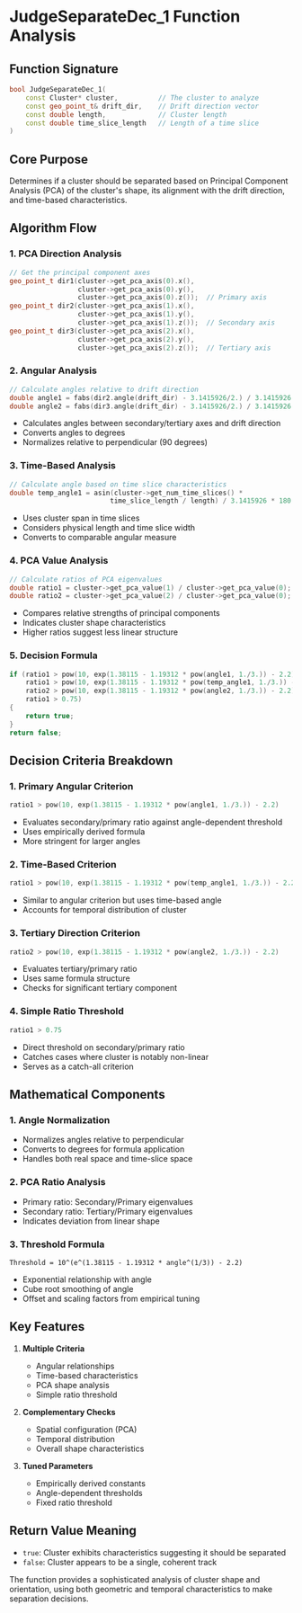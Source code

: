 # JudgeSeparateDec_1 Function Analysis

## Function Signature
```cpp
bool JudgeSeparateDec_1(
    const Cluster* cluster,          // The cluster to analyze
    const geo_point_t& drift_dir,    // Drift direction vector
    const double length,             // Cluster length
    const double time_slice_length   // Length of a time slice
)
```

## Core Purpose
Determines if a cluster should be separated based on Principal Component Analysis (PCA) of the cluster's shape, its alignment with the drift direction, and time-based characteristics.

## Algorithm Flow

### 1. PCA Direction Analysis
```cpp
// Get the principal component axes
geo_point_t dir1(cluster->get_pca_axis(0).x(), 
                 cluster->get_pca_axis(0).y(), 
                 cluster->get_pca_axis(0).z());  // Primary axis
geo_point_t dir2(cluster->get_pca_axis(1).x(), 
                 cluster->get_pca_axis(1).y(), 
                 cluster->get_pca_axis(1).z());  // Secondary axis
geo_point_t dir3(cluster->get_pca_axis(2).x(), 
                 cluster->get_pca_axis(2).y(), 
                 cluster->get_pca_axis(2).z());  // Tertiary axis
```

### 2. Angular Analysis
```cpp
// Calculate angles relative to drift direction
double angle1 = fabs(dir2.angle(drift_dir) - 3.1415926/2.) / 3.1415926 * 180.;
double angle2 = fabs(dir3.angle(drift_dir) - 3.1415926/2.) / 3.1415926 * 180.;
```
- Calculates angles between secondary/tertiary axes and drift direction
- Converts angles to degrees
- Normalizes relative to perpendicular (90 degrees)

### 3. Time-Based Analysis
```cpp
// Calculate angle based on time slice characteristics
double temp_angle1 = asin(cluster->get_num_time_slices() * 
                         time_slice_length / length) / 3.1415926 * 180.;
```
- Uses cluster span in time slices
- Considers physical length and time slice width
- Converts to comparable angular measure

### 4. PCA Value Analysis
```cpp
// Calculate ratios of PCA eigenvalues
double ratio1 = cluster->get_pca_value(1) / cluster->get_pca_value(0);  // Secondary/Primary
double ratio2 = cluster->get_pca_value(2) / cluster->get_pca_value(0);  // Tertiary/Primary
```
- Compares relative strengths of principal components
- Indicates cluster shape characteristics
- Higher ratios suggest less linear structure

### 5. Decision Formula
```cpp
if (ratio1 > pow(10, exp(1.38115 - 1.19312 * pow(angle1, 1./3.)) - 2.2) ||
    ratio1 > pow(10, exp(1.38115 - 1.19312 * pow(temp_angle1, 1./3.)) - 2.2) ||
    ratio2 > pow(10, exp(1.38115 - 1.19312 * pow(angle2, 1./3.)) - 2.2) ||
    ratio1 > 0.75)
{
    return true;
}
return false;
```

## Decision Criteria Breakdown

### 1. Primary Angular Criterion
```cpp
ratio1 > pow(10, exp(1.38115 - 1.19312 * pow(angle1, 1./3.)) - 2.2)
```
- Evaluates secondary/primary ratio against angle-dependent threshold
- Uses empirically derived formula
- More stringent for larger angles

### 2. Time-Based Criterion
```cpp
ratio1 > pow(10, exp(1.38115 - 1.19312 * pow(temp_angle1, 1./3.)) - 2.2)
```
- Similar to angular criterion but uses time-based angle
- Accounts for temporal distribution of cluster

### 3. Tertiary Direction Criterion
```cpp
ratio2 > pow(10, exp(1.38115 - 1.19312 * pow(angle2, 1./3.)) - 2.2)
```
- Evaluates tertiary/primary ratio
- Uses same formula structure
- Checks for significant tertiary component

### 4. Simple Ratio Threshold
```cpp
ratio1 > 0.75
```
- Direct threshold on secondary/primary ratio
- Catches cases where cluster is notably non-linear
- Serves as a catch-all criterion

## Mathematical Components

### 1. Angle Normalization
- Normalizes angles relative to perpendicular
- Converts to degrees for formula application
- Handles both real space and time-slice space

### 2. PCA Ratio Analysis
- Primary ratio: Secondary/Primary eigenvalues
- Secondary ratio: Tertiary/Primary eigenvalues
- Indicates deviation from linear shape

### 3. Threshold Formula
```
Threshold = 10^(e^(1.38115 - 1.19312 * angle^(1/3)) - 2.2)
```
- Exponential relationship with angle
- Cube root smoothing of angle
- Offset and scaling factors from empirical tuning

## Key Features

1. **Multiple Criteria**
   - Angular relationships
   - Time-based characteristics
   - PCA shape analysis
   - Simple ratio threshold

2. **Complementary Checks**
   - Spatial configuration (PCA)
   - Temporal distribution
   - Overall shape characteristics

3. **Tuned Parameters**
   - Empirically derived constants
   - Angle-dependent thresholds
   - Fixed ratio threshold

## Return Value Meaning
- `true`: Cluster exhibits characteristics suggesting it should be separated
- `false`: Cluster appears to be a single, coherent track

The function provides a sophisticated analysis of cluster shape and orientation, using both geometric and temporal characteristics to make separation decisions.